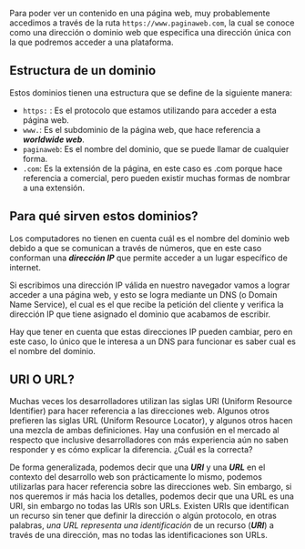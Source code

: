 Para poder ver un contenido en una página web, muy probablemente accedimos a través de la ruta `https://www.paginaweb.com`, la cual se conoce como una dirección o dominio web que especifica una dirección única con la que podremos acceder a una plataforma.

## Estructura de un dominio

Estos dominios tienen una estructura que se define de la siguiente manera:

- `https:` : Es el protocolo que estamos utilizando para acceder a esta página web.
- `www.`: Es el subdominio de la página web, que hace referencia a ***worldwide web***.
- `paginaweb`: Es el nombre del dominio, que se puede llamar de cualquier forma.
- `.com`: Es la extensión de la página, en este caso es .com porque hace referencia a comercial, pero pueden existir muchas formas de nombrar a una extensión.

## Para qué sirven estos dominios?

Los computadores no tienen en cuenta cuál es el nombre del dominio web debido a que se comunican a través de números, que en este caso conforman una ***dirección IP*** que permite acceder a un lugar específico de internet.

Si escribimos una dirección IP válida en nuestro navegador vamos a lograr acceder a una página web, y esto se logra mediante un DNS (o Domain Name Service), el cual es el que recibe la petición del cliente y verifica la dirección IP que tiene asignado el dominio que acabamos de escribir. 

Hay que tener en cuenta que estas direcciones IP pueden cambiar, pero en este caso, lo único que le interesa a un DNS para funcionar es saber cual es el nombre del dominio.

## URI O URL?

Muchas veces los desarrolladores utilizan las siglas URI (Uniform Resource Identifier) para hacer referencia a las direcciones web. Algunos otros prefieren las siglas URL (Uniform Resource Locator), y algunos otros hacen una mezcla de ambas definiciones. Hay una confusión en el mercado al respecto que inclusive desarrolladores con más experiencia aún no saben responder y es cómo explicar la diferencia. ¿Cuál es la correcta?

De forma generalizada, podemos decir que una ***URI*** y una ***URL*** en el contexto del desarrollo web son prácticamente lo mismo, podemos utilizarlas para hacer referencia sobre las direcciones web. Sin embargo, si nos queremos ir más hacia los detalles, podemos decir que una URL es una URI, sin embargo no todas las URIs son URLs. Existen URIs que identifican un recurso sin tener que definir la dirección o algún protocolo, en otras palabras, *una URL representa una identificación* de un recurso (***URI***) a través de una dirección, mas no todas las identificaciones son URLs.